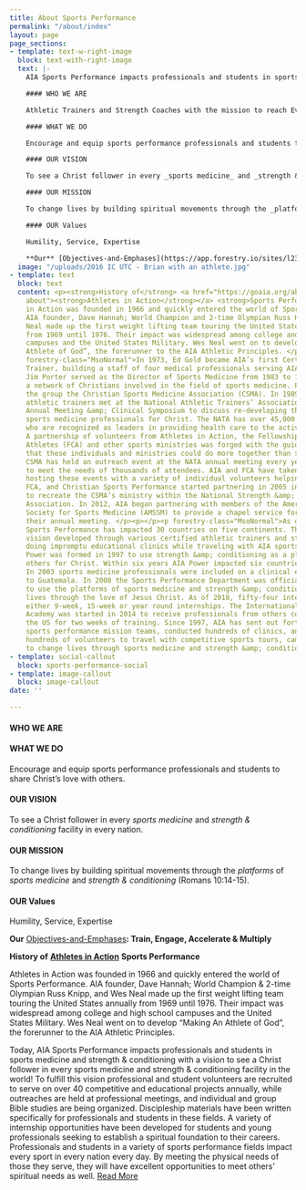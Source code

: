 ```yaml
---
title: About Sports Performance
permalink: "/about/index"
layout: page
page_sections:
- template: text-w-right-image
  block: text-with-right-image
  text: |-
    AIA Sports Performance impacts professionals and students in sports medicine and strength & conditioning with a vision to see a Christ follower in every sports medicine and strength & conditioning facility in the world! To fulfill this vision professional and student volunteers are recruited to serve on over 40 competitive and educational projects annually, while outreaches are held at professional meetings, and individual and group Bible studies are being organized. Discipleship materials have been written specifically for professionals and students in these fields. A variety of internship opportunities have been developed for students and young professionals seeking to establish a spiritual foundation to their careers. Professionals and students in a variety of sports performance fields impact every sport in every nation every day. By meeting the physical needs of those they serve, they will have excellent opportunities to meet others’ spiritual needs as well.

    #### WHO WE ARE

    Athletic Trainers and Strength Coaches with the mission to reach Every through the platform of our professions.

    #### WHAT WE DO

    Encourage and equip sports performance professionals and students to share Christ’s love with others.

    #### OUR VISION

    To see a Christ follower in every _sports medicine_ and _strength & conditioning_ facility in every nation.

    #### OUR MISSION

    To change lives by building spiritual movements through the _platforms_ of _sports medicine_ and _strength & conditioning_ (Romans 10:14-15).

    #### OUR Values

    Humility, Service, Expertise

    **Our** [Objectives-and-Emphases](https://app.forestry.io/sites/l23gvhvzqg-abq/body-media//uploads/Objectives-and-Emphases.pdf "Objectives-and-Emphases.pdf")**: Train, Engage, Accelerate & Multiply**
  image: "/uploads/2016 IC UTC - Brian with an athlete.jpg"
- template: text
  block: text
  content: <p><strong>History of</strong> <a href="https://goaia.org/about/" title="AIA
    about"><strong>Athletes in Action</strong></a> <strong>Sports Performance</strong></p><p>Athletes
    in Action was founded in 1966 and quickly entered the world of Sports Performance.
    AIA founder, Dave Hannah; World Champion and 2-time Olympian Russ Knipp, and Wes
    Neal made up the first weight lifting team touring the United States annually
    from 1969 until 1976. Their impact was widespread among college and high school
    campuses and the United States Military. Wes Neal went on to develop “Making An
    Athlete of God”, the forerunner to the AIA Athletic Principles. </p><p></p><p
    forestry-class="MsoNormal">In 1973, Ed Gold became AIA’s first Certified Athletic
    Trainer, building a staff of four medical professionals serving AIA’s five teams.
    Jim Porter served as the Director of Sports Medicine from 1983 to 1987, developing
    a network of Christians involved in the field of sports medicine. Porter called
    the group the Christian Sports Medicine Association (CSMA). In 1989 five certified
    athletic trainers met at the National Athletic Trainers’ Association’s (NATA)
    Annual Meeting &amp; Clinical Symposium to discuss re-developing the CSMA to reach
    sports medicine professionals for Christ. The NATA has over 45,000 members worldwide
    who are recognized as leaders in providing health care to the active populations.
    A partnership of volunteers from Athletes in Action, the Fellowship of Christian
    Athletes (FCA) and other sports ministries was forged with the guiding principle
    that these individuals and ministries could do more together than separate. The
    CSMA has held an outreach event at the NATA annual meeting every year since 1990
    to meet the needs of thousands of attendees. AIA and FCA have taken the lead in
    hosting these events with a variety of individual volunteers helping out. AIA,
    FCA, and Christian Sports Performance started partnering in 2005 in an effort
    to recreate the CSMA’s ministry within the National Strength &amp; Conditioning
    Association. In 2012, AIA began partnering with members of the American Medical
    Society for Sports Medicine (AMSSM) to provide a chapel service for those attending
    their annual meeting. </p><p></p><p forestry-class="MsoNormal">As of 2018 AIA
    Sports Performance has impacted 30 countries on five continents. The international
    vision developed through various certified athletic trainers and strength coaches
    doing impromptu educational clinics while traveling with AIA sports teams. AIA
    Power was formed in 1997 to use strength &amp; conditioning as a platform to reach
    others for Christ. Within six years AIA Power impacted six countries on two continents.
    In 2003 sports medicine professionals were included on a clinical education team
    to Guatemala. In 2008 the Sports Performance Department was officially formed
    to use the platforms of sports medicine and strength &amp; conditioning to change
    lives through the love of Jesus Christ. As of 2018, fifty-four interns have served
    either 9-week, 15-week or year round internships. The International Sports Performance
    Academy was started in 2014 to receive professionals from others countries in
    the US for two weeks of training. Since 1997, AIA has sent out forty-seven international
    sports performance mission teams, conducted hundreds of clinics, and recruited
    hundreds of volunteers to travel with competitive sports tours, camps and projects
    to change lives through sports medicine and strength &amp; conditioning. </p>
- template: social-callout
  block: sports-performance-social
- template: image-callout
  block: image-callout
date: ''

---
```

#### WHO WE ARE

#### WHAT WE DO

Encourage and equip sports performance professionals and students to share Christ’s love with others.

#### OUR VISION

To see a Christ follower in every _sports medicine_ and _strength & conditioning_ facility in every nation.

#### OUR MISSION

To change lives by building spiritual movements through the _platforms_ of _sports medicine_ and _strength & conditioning_ (Romans 10:14-15).

#### OUR Values

Humility, Service, Expertise

**Our** [Objectives-and-Emphases](/uploads/Objectives-and-Emphases.pdf "Objectives-and-Emphases.pdf")**: Train, Engage, Accelerate & Multiply**

**History of** [**Athletes in Action**](https://goaia.org/about/ "AIA about") **Sports Performance**

Athletes in Action was founded in 1966 and quickly entered the world of Sports Performance. AIA founder, Dave Hannah; World Champion & 2-time Olympian Russ Knipp, and Wes Neal made up the first weight lifting team touring the United States annually from 1969 until 1976. Their impact was widespread among college and high school campuses and the United States Military. Wes Neal went on to develop “Making An Athlete of God”, the forerunner to the AIA Athletic Principles.

Today, AIA Sports Performance impacts professionals and students in sports medicine and strength & conditioning with a vision to see a Christ follower in every sports medicine and strength & conditioning facility in the world! To fulfill this vision professional and student volunteers are recruited to serve on over 40 competitive and educational projects annually, while outreaches are held at professional meetings, and individual and group Bible studies are being organized. Discipleship materials have been written specifically for professionals and students in these fields. A variety of internship opportunities have been developed for students and young professionals seeking to establish a spiritual foundation to their careers. Professionals and students in a variety of sports performance fields impact every sport in every nation every day. By meeting the physical needs of those they serve, they will have excellent opportunities to meet others’ spiritual needs as well. [Read More](/uploads/AIA-Sports-Performance-History-Web-Version-revised-7-20-18-1.pdf "AIA-Sports-Performance-History-Web-Version-revised-7-20-18-1.pdf")